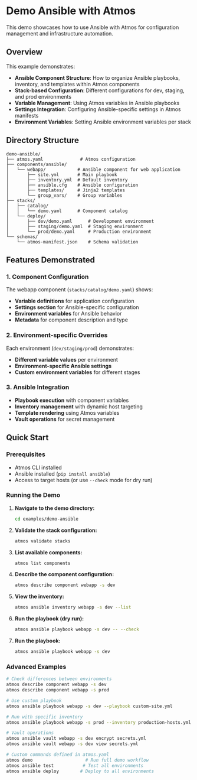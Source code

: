 # Demo Ansible with Atmos

This demo showcases how to use Ansible with Atmos for configuration management and infrastructure automation.

## Overview

This example demonstrates:

- **Ansible Component Structure**: How to organize Ansible playbooks, inventory, and templates within Atmos components
- **Stack-based Configuration**: Different configurations for dev, staging, and prod environments
- **Variable Management**: Using Atmos variables in Ansible playbooks
- **Settings Integration**: Configuring Ansible-specific settings in Atmos manifests
- **Environment Variables**: Setting Ansible environment variables per stack

## Directory Structure

```
demo-ansible/
├── atmos.yaml              # Atmos configuration
├── components/ansible/
│   └── webapp/            # Ansible component for web application
│       ├── site.yml       # Main playbook
│       ├── inventory.yml  # Default inventory
│       ├── ansible.cfg    # Ansible configuration
│       ├── templates/     # Jinja2 templates
│       └── group_vars/    # Group variables
├── stacks/
│   ├── catalog/
│   │   └── demo.yaml      # Component catalog
│   └── deploy/
│       ├── dev/demo.yaml      # Development environment
│       ├── staging/demo.yaml  # Staging environment
│       └── prod/demo.yaml     # Production environment
└── schemas/
    └── atmos-manifest.json    # Schema validation
```

## Features Demonstrated

### 1. Component Configuration

The webapp component (`stacks/catalog/demo.yaml`) shows:

- **Variable definitions** for application configuration
- **Settings section** for Ansible-specific configuration
- **Environment variables** for Ansible behavior
- **Metadata** for component description and type

### 2. Environment-specific Overrides

Each environment (`dev/staging/prod`) demonstrates:

- **Different variable values** per environment
- **Environment-specific Ansible settings**
- **Custom environment variables** for different stages

### 3. Ansible Integration

- **Playbook execution** with component variables
- **Inventory management** with dynamic host targeting
- **Template rendering** using Atmos variables
- **Vault operations** for secret management

## Quick Start

### Prerequisites

- Atmos CLI installed
- Ansible installed (`pip install ansible`)
- Access to target hosts (or use `--check` mode for dry run)

### Running the Demo

1. **Navigate to the demo directory:**
   ```bash
   cd examples/demo-ansible
   ```

2. **Validate the stack configuration:**
   ```bash
   atmos validate stacks
   ```

3. **List available components:**
   ```bash
   atmos list components
   ```

4. **Describe the component configuration:**
   ```bash
   atmos describe component webapp -s dev
   ```

5. **View the inventory:**
   ```bash
   atmos ansible inventory webapp -s dev --list
   ```

6. **Run the playbook (dry run):**
   ```bash
   atmos ansible playbook webapp -s dev -- --check
   ```

7. **Run the playbook:**
   ```bash
   atmos ansible playbook webapp -s dev
   ```

### Advanced Examples

```bash
# Check differences between environments
atmos describe component webapp -s dev
atmos describe component webapp -s prod

# Use custom playbook
atmos ansible playbook webapp -s dev --playbook custom-site.yml

# Run with specific inventory
atmos ansible playbook webapp -s prod --inventory production-hosts.yml

# Vault operations
atmos ansible vault webapp -s dev encrypt secrets.yml
atmos ansible vault webapp -s dev view secrets.yml

# Custom commands defined in atmos.yaml
atmos demo                    # Run full demo workflow
atmos ansible test           # Test all environments
atmos ansible deploy        # Deploy to all environments
```


